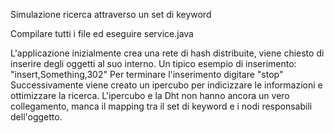 
Simulazione ricerca attraverso un set di keyword

Compilare tutti i file ed eseguire service.java

L'applicazione inizialmente crea una rete di hash distribuite, viene chiesto di inserire degli oggetti al suo interno.
Un tipico esempio di inserimento: "insert,Something,302"
Per terminare l'inserimento digitare "stop" 
Successivamente viene creato un ipercubo per indicizzare le informazioni e ottimizzare la ricerca. L'ipercubo e la Dht non hanno ancora un vero collegamento, manca il mapping tra il set di keyword e i nodi responsabili dell'oggetto.
